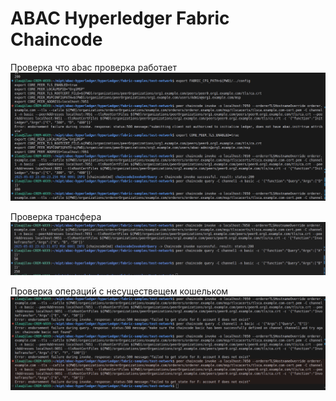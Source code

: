 # ABAC Hyperledger Fabric Chaincode


Проверка что abac проверка работает 
![alt text](<Screenshot from 2025-05-03 23-43-16.png>)

Проверка трансфера 
![alt text](<Screenshot from 2025-05-04 16-24-26.png>)

Проверка операций с несуществещем кошельком 
![alt text](<Screenshot from 2025-05-04 16-13-19.png>)